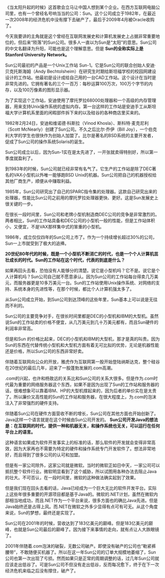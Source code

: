 《当太阳升起的时候》这首歌会立马让中国人想到某个企业。在西方互联网电脑公司里，也有一个曾经名号响当当的公司：Sun。这个公司成立于1982年，在最近一次2008年的经济危机中没有撑下去破产了，最后于2009年4月被Oracle收购了。

今天我要讲的主角就是这个曾经在互联网发展史和计算机发展史上占据非常重要地位的，但后来“陨落”的Sun公司。很多人一直以为Sun是“太阳”的意思。Sun公司的中文名翻译为升阳，可能也是这个理解意思。但是 **Sun的全称实际上是Stanford University Network。**

Sun公司最初的产品是一个Unix工作站 Sun-1。它是Sun公司的联合创始人安迪·贝克托斯海姆（Andy Bechtolsheim）在研究生时期给斯坦福学校的校园网建设设计的工作站。他最初是设计成给自己用的一台CAD工作站。这个设计在当时是非常先进的。它拥有著名的三个一百万：每秒运算100万次，100万个字节的内存，以及100万像素的图形显示器。

为了实现这个工作站，安迪使用了摩托罗拉68000处理器和一个高级的内存管理器，用来支持Unix操作系统的虚拟内存。第一台这样的工作站是安迪手工从斯坦福大学计算机系里面的闲暇部件拆下来的以及硅谷的各种商店里买来的。

1982年2月24日，安迪和维诺德·科斯拉（Vinod Khosla）、斯科特·麦克尼利（Scott McNearly）创建了Sun公司。不久之后比尔·乔伊（Bill Joy），一个伯克利大学的学生也很快作为创始人加盟了。比尔是著名的BSD系统的主要开发者，促成了Sun公司的操作系统Solaris的诞生。

Sun公司成立以后，因为Sun-1实在是太先进了，一开张就卖得特别好，所以第一季度就盈利了。

到1983年的时候，Sun公司就已经非常有名气了。它生产的工作站是除了DEC著名的VAX小型机以外唯一能够跑BSD Unix的机器。Sun公司把自己的机器授权给其他厂商生产，顺便从中赚取利益。

1985年，Sun公司研究出了自己的SPARC指令集的处理器。这款自己研究出来的处理器，性能比Sun公司之前用的摩托罗拉处理器更快、更好。这是Sun发展史上很关键的一步。

在很长一段时间里，Sun公司和老牌小型机制造商DEC公司的竞争是非常激烈的。两者相比，Sun的工作站具备和DEC公司的小型机一般的性能，但是工作站体积小，又便宜，不是VAX那样集中式的笨重的小型机。

1986年，成立仅仅四年的Sun公司上市了。作为一个持续增长超过30%的公司，Sun一上市就受到了极大的追捧。

**20世纪80年代的时候，既是一个小型机不断消亡的时代，也是一个个人计算机茁壮成长的时代。Sun的工作站在这个时代，代表的到底是什么？**

如果再回头去看，恐怕没有人能够分的清楚。说它是小型机吗？它不是。说它是个人计算机吗？Sun公司自己就不愿意承认。因为Sun公司的工作站每台得卖几万美元，而服务器更是10多万美元一台。Sun的工作站使用Unix操作系统、对网络的支持、系统本身的先进性等，在那个时候，都比个人计算机强太多了。

从Sun公司成立开始，到Sun公司到达顶峰的这些年里，Sun基本上可以说是无往而不利的。

Sun公司的主要竞争对手，在很长时间里都是DEC的小型机和IBM的大型机。虽然说Sun的工作站卖的价格不便宜，从几万美元到几十万美元都有，而且Sun硬件的利润率非常高。

但是和Sun 的价格比起来，DEC的小型机和IBM的大型机，那才是真的叫贵。因为Sun的东西在代替传统小型机和大型机方面有着无可比拟的优势，无论是机器性能还是价格，所以Sun公司的东西非常好卖。

伴随着互联网向公众的开放，雅虎作为互联网第一股开始登陆纳斯达克，整个硅谷在20世纪的最后几年，迎来了一股蓬勃发展的.com高潮。

.com的兴起，也许和杨致远的关系比和Sun公司的关系大很多。但是作为.com时代最为重要的网络服务器这个东西，如果不是因为出现了Sun的工作站和服务器的话，很难想象可以靠着IBM、HP的大型机撑起来的，因为后者的单价实在是太贵了。所以廉价又高性能的Sun的工作站和服务器，在很大程度上，为.com的泡沫注入了非常强烈的硬件支持。

伴随着Sun公司在硬件方面营收不断的增长，Sun公司在其他方面也开始创新了。Java这样一个语言就是在这个时候由Sun公司开发的。 **Sun公司开发Java的想法是：在互联网的时代，提供一种和机器无关，和操作系统也无关，可以运行在任何平台上的语言。**

这种语言如果成为软件开发事实上的标准的话，那么软件的开发就会变得非常高效，因为大家再也不需要为特定的硬件和操作系统专门开发软件了。想法非常地好，而且得到了很多公司的认可和加盟。

但是有一家公司除外，这家公司就是微软。当时的微软正如日中天，一家公司可以抵抗整个软件行业。微软明显看到了这个威胁，所以试图用各种办法去阻止Java的壮大。不可否认，在一段时间里，微软的这种做法确实起到了效果。

但是我们现在回头去看的话，Java已经成为一个巨大无比的软件开发平台。实际上这些年很多重要的开源项目都是基于Java的。微软的.NET计划，虽然在微软内部相当地成功，而且.NET作为一个平台来说，很多方面也的确比Java先进。但是Java始终还是占得上风。而.NET在微软之外多少显得有点可有可无。从这个角度来说，Sun的梦想，最终还是实现了。

Sun公司在2001年的时候，营收达到了183亿美元的巅峰。但是183亿美元的巅峰，也就是Sun公司最后的巅峰了。因为接下来事情的走向，就有点让人大跌眼镜了。

2001年伴随着.com泡沫的破裂，无数公司破产。即使没有破产的公司也“勒紧裤腰带”，不敢随便买机器了。所以在这一年Sun公司的订单大规模地萎缩了，Sun公司也第一次出现了亏损。然而如果只是正常的周期调整的话，过几年Sun公司就应该走出低谷了。可是Sun公司不但没有走出低谷，反而每况愈下，终于在下一次经济危机来临之后没有撑住，破产了。